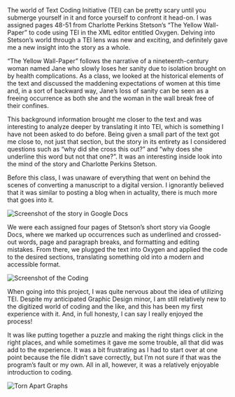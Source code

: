 The world of Text Coding Initiative (TEI) can be pretty scary until you submerge yourself in it and force yourself to confront it head-on. I was assigned pages 48-51 from Charlotte Perkins Stetson’s “The Yellow Wall-Paper” to code using TEI in the XML editor entitled Oxygen. Delving into Stetson’s world through a TEI lens was new and exciting, and definitely gave me a new insight into the story as a whole. 

“The Yellow Wall-Paper” follows the narrative of a nineteenth-century woman named Jane who slowly loses her sanity due to isolation brought on by health complications. As a class, we looked at the historical elements of the text and discussed the maddening expectations of women at this time and, in a sort of backward way, Jane’s loss of sanity can be seen as a freeing occurrence as both she and the woman in the wall break free of their confines. 

This background information brought me closer to the text and was interesting to analyze deeper by translating it into TEI, which is something I have not been asked to do before. Being given a small part of the text got me close to, not just that section, but the story in its entirety as I considered questions such as “why did she cross this out?” and “why does she underline this word but not that one?”. It was an interesting inside look into the mind of the story and Charlotte Perkins Stetson. 

Before this class, I was unaware of everything that went on behind the scenes of converting a manuscript to a digital version. I ignorantly believed that it was similar to posting a blog when in actuality, there is much more that goes into it.

![Screenshot of the story in Google Docs](https://taylornordike.github.io/taylornordike/images/GoogleDocsScreenshot2.png)

We were each assigned four pages of Stetson’s short story via Google Docs, where we marked up occurrences such as underlined and crossed-out words, page and paragraph breaks, and formatting and editing mistakes. From there, we plugged the text into Oxygen and applied the code to the desired sections, translating something old into a modern and accessible format. 

![Screenshot of the Coding](https://taylornordike.github.io/taylornordike/images/TEICodingScreenshot.png)

When going into this project, I was quite nervous about the idea of utilizing TEI. Despite my anticipated Graphic Design minor, I am still relatively new to the digitized world of coding and the like, and this has been my first experience with it. And, in full honesty, I can say I really enjoyed the process! 

It was like putting together a puzzle and making the right things click in the right places, and while sometimes it gave me some trouble, all that did was add to the experience. It was a bit frustrating as I had to start over at one point because the file didn’t save correctly, but I’m not sure if that was the program’s fault or my own. All in all, however, it was a relatively enjoyable introduction to coding. 

![Torn Apart Graphs](https://taylornordike.github.io/taylornordike/images/TornApartGraphs.png)
